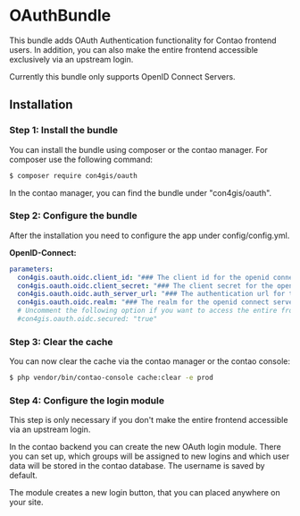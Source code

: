 # OAuthBundle
This bundle adds OAuth Authentication functionality for Contao frontend users. In addition, you can also make the entire frontend accessible exclusively via an upstream login.

Currently this bundle only supports OpenID Connect Servers.

## Installation

### Step 1: Install the bundle

You can install the bundle using composer or the contao manager. For composer use the following command:

```bash
$ composer require con4gis/oauth
```

In the contao manager, you can find the bundle under "con4gis/oauth".

### Step 2: Configure the bundle

After the installation you need to configure the app under config/config.yml.

**OpenID-Connect:**

```yml
parameters:
  con4gis.oauth.oidc.client_id: "### The client id for the openid connect server ###"
  con4gis.oauth.oidc.client_secret: "### The client secret for the openid connect server ###"
  con4gis.oauth.oidc.auth_server_url: "### The authentication url for the openid connect server ###"
  con4gis.oauth.oidc.realm: "### The realm for the openid connect server ####"
  # Uncomment the following option if you want to access the entire frontend via an upstream login
  #con4gis.oauth.oidc.secured: "true"
```

### Step 3: Clear the cache

You can now clear the cache via the contao manager or the contao console:

```bash
$ php vendor/bin/contao-console cache:clear -e prod
```

### Step 4: Configure the login module

This step is only necessary if you don't make the entire frontend accessible via an upstream login.

In the contao backend you can create the new OAuth login module. There you can set up, which groups will be assigned to new logins and which user data will be stored in the contao database. The username is saved by default. 

The module creates a new login button, that you can placed anywhere on your site.